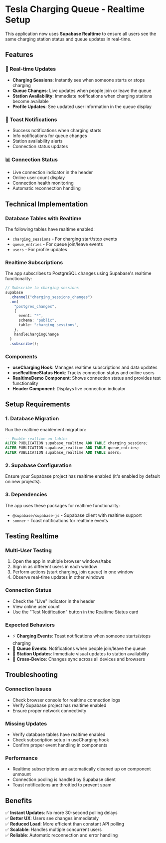 # Tesla Charging Queue - Realtime Setup

This application now uses **Supabase Realtime** to ensure all users see the same charging station status and queue updates in real-time.

## Features

### 🔄 Real-time Updates

- **Charging Sessions**: Instantly see when someone starts or stops charging
- **Queue Changes**: Live updates when people join or leave the queue
- **Station Availability**: Immediate notifications when charging stations become available
- **Profile Updates**: See updated user information in the queue display

### 🔔 Toast Notifications

- Success notifications when charging starts
- Info notifications for queue changes
- Station availability alerts
- Connection status updates

### 📊 Connection Status

- Live connection indicator in the header
- Online user count display
- Connection health monitoring
- Automatic reconnection handling

## Technical Implementation

### Database Tables with Realtime

The following tables have realtime enabled:

- `charging_sessions` - For charging start/stop events
- `queue_entries` - For queue join/leave events
- `users` - For profile updates

### Realtime Subscriptions

The app subscribes to PostgreSQL changes using Supabase's realtime functionality:

```typescript
// Subscribe to charging sessions
supabase
  .channel("charging_sessions_changes")
  .on(
    "postgres_changes",
    {
      event: "*",
      schema: "public",
      table: "charging_sessions",
    },
    handleChargingChange
  )
  .subscribe();
```

### Components

- **useCharging Hook**: Manages realtime subscriptions and data updates
- **useRealtimeStatus Hook**: Tracks connection status and online users
- **RealtimeDemo Component**: Shows connection status and provides test functionality
- **Header Component**: Displays live connection indicator

## Setup Requirements

### 1. Database Migration

Run the realtime enablement migration:

```sql
-- Enable realtime on tables
ALTER PUBLICATION supabase_realtime ADD TABLE charging_sessions;
ALTER PUBLICATION supabase_realtime ADD TABLE queue_entries;
ALTER PUBLICATION supabase_realtime ADD TABLE users;
```

### 2. Supabase Configuration

Ensure your Supabase project has realtime enabled (it's enabled by default on new projects).

### 3. Dependencies

The app uses these packages for realtime functionality:

- `@supabase/supabase-js` - Supabase client with realtime support
- `sonner` - Toast notifications for realtime events

## Testing Realtime

### Multi-User Testing

1. Open the app in multiple browser windows/tabs
2. Sign in as different users in each window
3. Perform actions (start charging, join queue) in one window
4. Observe real-time updates in other windows

### Connection Status

- Check the "Live" indicator in the header
- View online user count
- Use the "Test Notification" button in the Realtime Status card

### Expected Behaviors

- ⚡ **Charging Events**: Toast notifications when someone starts/stops charging
- 👥 **Queue Events**: Notifications when people join/leave the queue
- 🔌 **Station Updates**: Immediate visual updates to station availability
- 📱 **Cross-Device**: Changes sync across all devices and browsers

## Troubleshooting

### Connection Issues

- Check browser console for realtime connection logs
- Verify Supabase project has realtime enabled
- Ensure proper network connectivity

### Missing Updates

- Verify database tables have realtime enabled
- Check subscription setup in useCharging hook
- Confirm proper event handling in components

### Performance

- Realtime subscriptions are automatically cleaned up on component unmount
- Connection pooling is handled by Supabase client
- Toast notifications are throttled to prevent spam

## Benefits

✅ **Instant Updates**: No more 30-second polling delays  
✅ **Better UX**: Users see changes immediately  
✅ **Reduced Load**: More efficient than constant API polling  
✅ **Scalable**: Handles multiple concurrent users  
✅ **Reliable**: Automatic reconnection and error handling
